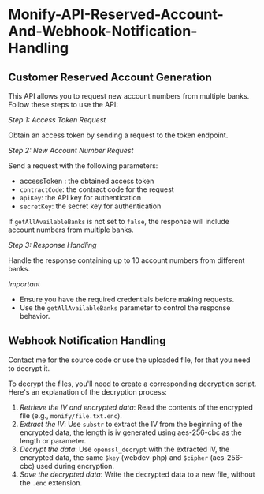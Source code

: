 # Monify-API-Reserved-Account-And-Webhook-Notification-Handling

## Customer Reserved Account Generation

This API allows you to request new account numbers from multiple banks. Follow these steps to use the API:

*Step 1: Access Token Request*

Obtain an access token by sending a request to the token endpoint.

*Step 2: New Account Number Request*

Send a request with the following parameters:

- accessToken : the obtained access token
- `contractCode`: the contract code for the request
- `apiKey`: the API key for authentication
- `secretKey`: the secret key for authentication

If `getAllAvailableBanks` is not set to `false`, the response will include account numbers from multiple banks.

*Step 3: Response Handling*

Handle the response containing up to 10 account numbers from different banks.

*Important*

- Ensure you have the required credentials before making requests.
- Use the `getAllAvailableBanks` parameter to control the response behavior.

## Webhook Notification Handling



Contact me for the source code or use the uploaded file, for that you need to decrypt it.

To decrypt the files, you'll need to create a corresponding decryption script. Here's an explanation of the decryption process:

1. *Retrieve the IV and encrypted data*: Read the contents of the encrypted file (e.g., `monify/file.txt.enc`).
2. *Extract the IV*: Use `substr` to extract the IV from the beginning of the encrypted data, the length is iv generated using aes-256-cbc as the length or parameter.
3. *Decrypt the data*: Use `openssl_decrypt` with the extracted IV, the encrypted data, the same `$key` (webdev-php) and `$cipher` (aes-256-cbc) used during encryption.
4. *Save the decrypted data*: Write the decrypted data to a new file, without the `.enc` extension.
